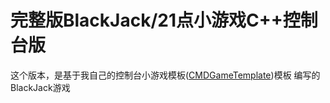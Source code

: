 # 完整版BlackJack/21点小游戏C++控制台版

这个版本，是基于我自己的控制台小游戏模板([CMDGameTemplate](https://github.com/ZhaoTongFeng/CMDGameTemplate))模板
编写的BlackJack游戏